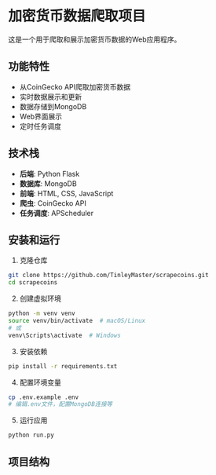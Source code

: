 # 加密货币数据爬取项目

这是一个用于爬取和展示加密货币数据的Web应用程序。

## 功能特性

- 从CoinGecko API爬取加密货币数据
- 实时数据展示和更新
- 数据存储到MongoDB
- Web界面展示
- 定时任务调度

## 技术栈

- **后端**: Python Flask
- **数据库**: MongoDB
- **前端**: HTML, CSS, JavaScript
- **爬虫**: CoinGecko API
- **任务调度**: APScheduler

## 安装和运行

1. 克隆仓库
```bash
git clone https://github.com/TinleyMaster/scrapecoins.git
cd scrapecoins
```

2. 创建虚拟环境
```bash
python -m venv venv
source venv/bin/activate  # macOS/Linux
# 或
venv\Scripts\activate  # Windows
```

3. 安装依赖
```bash
pip install -r requirements.txt
```

4. 配置环境变量
```bash
cp .env.example .env
# 编辑.env文件，配置MongoDB连接等
```

5. 运行应用
```bash
python run.py
```

## 项目结构